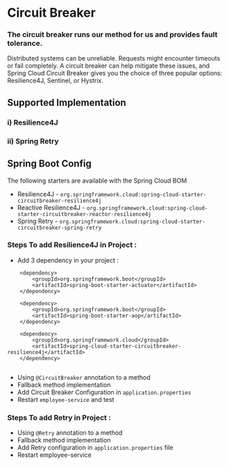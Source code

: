 # Circuit Breaker
### The circuit breaker runs our method for us and provides fault tolerance.


Distributed systems can be unreliable. Requests might encounter timeouts or fail completely. A circuit breaker can help mitigate these issues, and Spring Cloud Circuit Breaker gives you the choice of three popular options: Resilience4J, Sentinel, or Hystrix.

## Supported Implementation

### i) Resilience4J
### ii) Spring Retry


## Spring Boot Config

The following starters are available with the Spring Cloud BOM
* Resilience4J - `org.springframework.cloud:spring-cloud-starter-circuitbreaker-resilience4j`
* Reactive Resilience4J - `org.springframework.cloud:spring-cloud-starter-circuitbreaker-reactor-resilience4j`
* Spring Retry - `org.springframework.cloud:spring-cloud-starter-circuitbreaker-spring-retry`


### Steps To add Resilience4J in Project :
* Add 3 dependency in your project :
```
    <dependency>
        <groupId>org.springframework.boot</groupId>
        <artifactId>spring-boot-starter-actuator</artifactId>
    </dependency>
    
    <dependency>
        <groupId>org.springframework.boot</groupId>
        <artifactId>spring-boot-starter-aop</artifactId>
    </dependency>
    
    <dependency>
        <groupId>org.springframework.cloud</groupId>
        <artifactId>spring-cloud-starter-circuitbreaker-resilience4j</artifactId>
    </dependency> 
    
```
* Using `@CircuitBreaker` annotation to a method
* Fallback method implementation
* Add Circuit Breaker Configuration in `application.properties`
* Restart `employee-service` and test

### Steps To add Retry in Project : 

* Using `@Retry` annotation to a method
* Fallback method implementation
* Add Retry configuration in `application.properties` file
* Restart employee-service 